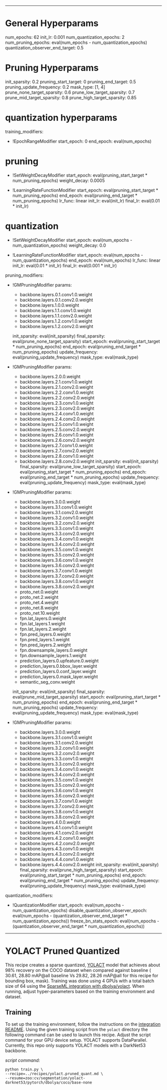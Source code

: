 <!--
Copyright (c) 2021 - present / Neuralmagic, Inc. All Rights Reserved.

Licensed under the Apache License, Version 2.0 (the "License");
you may not use this file except in compliance with the License.
You may obtain a copy of the License at

   http://www.apache.org/licenses/LICENSE-2.0

Unless required by applicable law or agreed to in writing,
software distributed under the License is distributed on an "AS IS" BASIS,
WITHOUT WARRANTIES OR CONDITIONS OF ANY KIND, either express or implied.
See the License for the specific language governing permissions and
limitations under the License.
-->

---
# General Hyperparams
num_epochs: 62
init_lr: 0.001
num_quantization_epochs: 2
num_pruning_epochs: eval(num_epochs - num_quantization_epochs)
quantization_observer_end_target: 0.5

# Pruning Hyperparams
init_sparsity: 0.2
pruning_start_target: 0
pruning_end_target: 0.5
pruning_update_frequency: 0.2
mask_type: [1, 4]
prune_none_target_sparsity: 0.6
prune_low_target_sparsity: 0.7
prune_mid_target_sparsity: 0.8
prune_high_target_sparsity: 0.85

# quantization hyperparams

training_modifiers:
  - !EpochRangeModifier
    start_epoch: 0
    end_epoch: eval(num_epochs)

  # pruning
  - !SetWeightDecayModifier
    start_epoch: eval(pruning_start_target * num_pruning_epochs)
    weight_decay: 0.0005

  - !LearningRateFunctionModifier
    start_epoch: eval(pruning_start_target * num_pruning_epochs)
    end_epoch: eval(pruning_end_target * num_pruning_epochs)
    lr_func: linear
    init_lr: eval(init_lr)
    final_lr: eval(0.01 * init_lr)
  # quantization
  - !SetWeightDecayModifier
    start_epoch: eval(num_epochs - num_quantization_epochs)
    weight_decay: 0.0

  - !LearningRateFunctionModifier
    start_epoch: eval(num_epochs - num_quantization_epochs)
    end_epoch: eval(num_epochs)
    lr_func: linear
    init_lr: eval(0.01 * init_lr)
    final_lr: eval(0.001 * init_lr)

pruning_modifiers:
  - !GMPruningModifier
    params:
    - backbone.layers.0.1.conv1.0.weight
    - backbone.layers.0.1.conv2.0.weight
    - backbone.layers.1.0.0.weight
    - backbone.layers.1.1.conv1.0.weight
    - backbone.layers.1.1.conv2.0.weight
    - backbone.layers.1.2.conv1.0.weight
    - backbone.layers.1.2.conv2.0.weight

    init_sparsity: eval(init_sparsity)
    final_sparsity: eval(prune_none_target_sparsity)
    start_epoch: eval(pruning_start_target * num_pruning_epochs)
    end_epoch: eval(pruning_end_target * num_pruning_epochs)
    update_frequency: eval(pruning_update_frequency)
    mask_type: eval(mask_type)

  - !GMPruningModifier
    params:
      - backbone.layers.2.0.0.weight
      - backbone.layers.2.1.conv1.0.weight
      - backbone.layers.2.1.conv2.0.weight
      - backbone.layers.2.2.conv1.0.weight
      - backbone.layers.2.2.conv2.0.weight
      - backbone.layers.2.3.conv1.0.weight
      - backbone.layers.2.3.conv2.0.weight
      - backbone.layers.2.4.conv1.0.weight
      - backbone.layers.2.4.conv2.0.weight
      - backbone.layers.2.5.conv1.0.weight
      - backbone.layers.2.5.conv2.0.weight
      - backbone.layers.2.6.conv1.0.weight
      - backbone.layers.2.6.conv2.0.weight
      - backbone.layers.2.7.conv1.0.weight
      - backbone.layers.2.7.conv2.0.weight
      - backbone.layers.2.8.conv1.0.weight
      - backbone.layers.2.8.conv2.0.weight
    init_sparsity: eval(init_sparsity)
    final_sparsity: eval(prune_low_target_sparsity)
    start_epoch: eval(pruning_start_target * num_pruning_epochs)
    end_epoch: eval(pruning_end_target * num_pruning_epochs)
    update_frequency: eval(pruning_update_frequency)
    mask_type: eval(mask_type)

  - !GMPruningModifier
    params:
      - backbone.layers.3.0.0.weight
      - backbone.layers.3.1.conv1.0.weight
      - backbone.layers.3.1.conv2.0.weight
      - backbone.layers.3.2.conv1.0.weight
      - backbone.layers.3.2.conv2.0.weight
      - backbone.layers.3.3.conv1.0.weight
      - backbone.layers.3.3.conv2.0.weight
      - backbone.layers.3.4.conv1.0.weight
      - backbone.layers.3.4.conv2.0.weight
      - backbone.layers.3.5.conv1.0.weight
      - backbone.layers.3.5.conv2.0.weight
      - backbone.layers.3.6.conv1.0.weight
      - backbone.layers.3.6.conv2.0.weight
      - backbone.layers.3.7.conv1.0.weight
      - backbone.layers.3.7.conv2.0.weight
      - backbone.layers.3.8.conv1.0.weight
      - backbone.layers.3.8.conv2.0.weight
      - proto_net.0.weight
      - proto_net.2.weight
      - proto_net.4.weight
      - proto_net.8.weight
      - proto_net.10.weight
      - fpn.lat_layers.0.weight
      - fpn.lat_layers.1.weight
      - fpn.lat_layers.2.weight
      - fpn.pred_layers.0.weight
      - fpn.pred_layers.1.weight
      - fpn.pred_layers.2.weight
      - fpn.downsample_layers.0.weight
      - fpn.downsample_layers.1.weight
      - prediction_layers.0.upfeature.0.weight
      - prediction_layers.0.bbox_layer.weight
      - prediction_layers.0.conf_layer.weight
      - prediction_layers.0.mask_layer.weight
      - semantic_seg_conv.weight

    init_sparsity: eval(init_sparsity)
    final_sparsity: eval(prune_mid_target_sparsity)
    start_epoch: eval(pruning_start_target * num_pruning_epochs)
    end_epoch: eval(pruning_end_target * num_pruning_epochs)
    update_frequency: eval(pruning_update_frequency)
    mask_type: eval(mask_type)

  - !GMPruningModifier
    params:
      - backbone.layers.3.0.0.weight
      - backbone.layers.3.1.conv1.0.weight
      - backbone.layers.3.1.conv2.0.weight
      - backbone.layers.3.2.conv1.0.weight
      - backbone.layers.3.2.conv2.0.weight
      - backbone.layers.3.3.conv1.0.weight
      - backbone.layers.3.3.conv2.0.weight
      - backbone.layers.3.4.conv1.0.weight
      - backbone.layers.3.4.conv2.0.weight
      - backbone.layers.3.5.conv1.0.weight
      - backbone.layers.3.5.conv2.0.weight
      - backbone.layers.3.6.conv1.0.weight
      - backbone.layers.3.6.conv2.0.weight
      - backbone.layers.3.7.conv1.0.weight
      - backbone.layers.3.7.conv2.0.weight
      - backbone.layers.3.8.conv1.0.weight
      - backbone.layers.3.8.conv2.0.weight
      - backbone.layers.4.0.0.weight
      - backbone.layers.4.1.conv1.0.weight
      - backbone.layers.4.1.conv2.0.weight
      - backbone.layers.4.2.conv1.0.weight
      - backbone.layers.4.2.conv2.0.weight
      - backbone.layers.4.3.conv1.0.weight
      - backbone.layers.4.3.conv2.0.weight
      - backbone.layers.4.4.conv1.0.weight
      - backbone.layers.4.4.conv2.0.weight
    init_sparsity: eval(init_sparsity)
    final_sparsity: eval(prune_high_target_sparsity)
    start_epoch: eval(pruning_start_target * num_pruning_epochs)
    end_epoch: eval(pruning_end_target * num_pruning_epochs)
    update_frequency: eval(pruning_update_frequency)
    mask_type: eval(mask_type)

quantization_modifiers:
  - !QuantizationModifier
    start_epoch: eval(num_epochs - num_quantization_epochs)
    disable_quantization_observer_epoch: eval(num_epochs - (quantization_observer_end_target * num_quantization_epochs))
    freeze_bn_stats_epoch: eval(num_epochs - (quantization_observer_end_target * num_quantization_epochs))
---

# YOLACT Pruned Quantized

This recipe creates a sparse quantized, [YOLACT](https://github.com/dbolya/yolact) model that achieves about 
98% recovery on the COCO dataset when compared against baseline ( 30.61, 28.80 mAP@all baseline Vs 29.82, 28.26 mAP@all for this recipe for bounding box, mask).
Training was done using 4 GPUs with a total batch size of 64 using the [SparseML integration with dbolya/yolact](../).
When running, adjust hyper-parameters based on the training environment and dataset.

## Training

To set up the training environment, follow the instructions on the [integration README](../README.md).
Using the given training script from the `yolact` directory the following command can be used to launch this recipe. 
Adjust the script command for your GPU device setup. 
YOLACT supports DataParallel. Currently, this repo only supports YOLACT models with a DarkNet53 backbone.

*script command:*

```
python train.py \
--recipe=../recipes/yolact.pruned_quant.md \
--resume=zoo:cv/segmentation/yolact-darknet53/pytorch/dbolya/coco/base-none
```
